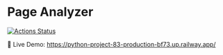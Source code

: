 # Page Analyzer
[![Actions Status](https://github.com/round-cube/python-project-83/workflows/hexlet-check/badge.svg)](https://github.com/round-cube/python-project-83/actions)

🚀 Live Demo: https://python-project-83-production-bf73.up.railway.app/